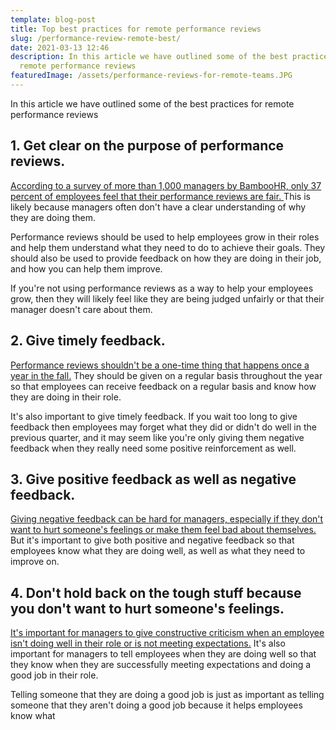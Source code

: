 ```yaml
---
template: blog-post
title: Top best practices for remote performance reviews
slug: /performance-review-remote-best/
date: 2021-03-13 12:46
description: In this article we have outlined some of the best practices for
  remote performance reviews
featuredImage: /assets/performance-reviews-for-remote-teams.JPG
---
```

In this article we have outlined some of the best practices for remote performance reviews

## 1. Get clear on the purpose of performance reviews.

[According to a survey of more than 1,000 managers by BambooHR, only 37 percent of employees feel that their performance reviews are fair. ](https://www.bamboohr.com/blog/onboarding-infographic/)This is likely because managers often don't have a clear understanding of why they are doing them.

Performance reviews should be used to help employees grow in their roles and help them understand what they need to do to achieve their goals. They should also be used to provide feedback on how they are doing in their job, and how you can help them improve.

If you're not using performance reviews as a way to help your employees grow, then they will likely feel like they are being judged unfairly or that their manager doesn't care about them.

## 2. Give timely feedback.

[Performance reviews shouldn't be a one-time thing that happens once a year in the fall.](https://www.toolbox.com/hr/performance/question/should-performance-appraisals-be-done-more-than-once-a-year-091012/) They should be given on a regular basis throughout the year so that employees can receive feedback on a regular basis and know how they are doing in their role.

It's also important to give timely feedback. If you wait too long to give feedback then employees may forget what they did or didn't do well in the previous quarter, and it may seem like you're only giving them negative feedback when they really need some positive reinforcement as well.

## 3. Give positive feedback as well as negative feedback.

[Giving negative feedback can be hard for managers, especially if they don't want to hurt someone's feelings or make them feel bad about themselves. ](https://hbr.org/2020/12/the-right-way-to-give-negative-feedback-to-your-manager)But it's important to give both positive and negative feedback so that employees know what they are doing well, as well as what they need to improve on.

## 4. Don't hold back on the tough stuff because you don't want to hurt someone's feelings.

[It's important for managers to give constructive criticism when an employee isn't doing well in their role or is not meeting expectations.](https://hbr.org/2019/02/how-to-talk-to-an-employee-who-isnt-meeting-their-goals) It's also important for managers to tell employees when they are doing well so that they know when they are successfully meeting expectations and doing a good job in their role.

Telling someone that they are doing a good job is just as important as telling someone that they aren't doing a good job because it helps employees know what